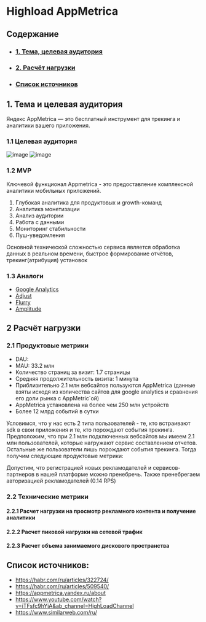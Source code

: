 # Highload AppMetrica
## Содержание
* ### [1. Тема, целевая аудитория](#1)
* ### [2. Расчёт нагрузки](#2)
* ### [ Список источников ](#sources)

## 1. Тема и целевая аудитория <a name="1"></a>

Яндекс AppMetrica — это бесплатный инструмент для трекинга и аналитики вашего приложения.

### 1.1 Целевая аудитория
![image](https://github.com/ambushidozho/Highload_AppMetrica/assets/102957421/16ba3e63-f397-47a5-be7a-d1f8e2e8a5e7)
![image](https://github.com/ambushidozho/Highload_AppMetrica/assets/102957421/9593bfe4-4443-44be-b367-39504e46e00b)

### 1.2 MVP
Ключевой функционал Appmetrica - это предоставление комплексной аналитики мобильных приложений.
1. Глубокая аналитика для продуктовых и growth-команд
2. Аналитика монетизации
3. Анализ аудитории
4. Работа с данными
5. Мониторинг стабильности
6. Пуш-уведомления

Основной технической сложностью сервиса является обработка данных в реальном времени, быстрое формирование отчётов, трекинг(атрибуция) установок

### 1.3 Аналоги
* [Google Analytics](https://marketingplatform.google.com/about/analytics/)
* [Adjust](https://www.adjust.com/)
* [Flurry](https://www.flurry.com/)
* [Amplitude](https://amplitude.com/)

## 2 Расчёт нагрузки <a name="2"></a>

### 2.1 Продуктовые метрики 

* DAU: 
* MAU: 33.2 млн
* Количество страниц за визит: 1.7 страницы
* Средняя продолжительность визита: 1 минута
* Приблизительно 2.1 млн вебсайтов пользуются AppMetrica (данные взяты исходя из количества сайтов для google analytics и сравнения его доли рынка с AppMetric`ой)
* AppMetrica установлена на более чем 250 млн устройств
* Более 12 млрд событий в сутки


Условимся, что у нас есть 2 типа пользователей - те, кто встраивают sdk в свои приложения и те, кто порождают события трекинга. 
Предположим, что при 2.1 млн подключенных вебсайтов мы имеем 2.1 млн пользователей, которые нагружают сервис составлением отчетов. Остальные же пользователи лишь порождают события трекинга.
Тогда получим следующие продуктовые метрики:



Допустим, что регистрацией новых рекламодателей и сервисов-партнеров в нашей платформе можно пренебречь. Также пренебрегаем авторизацией рекламодателей (0.14 RPS)
### 2.2 Технические метрики

#### 2.2.1 Расчет нагрузки на просмотр рекламного контента и получение аналитики


#### 2.2.2 Расчет пиковой нагрузки на сетевой трафик


#### 2.2.3 Расчет объема занимаемого дискового пространства

## Список источников: <a name="sources"></a>
* https://habr.com/ru/articles/322724/
* https://habr.com/ru/articles/509540/
* https://appmetrica.yandex.ru/about
* https://www.youtube.com/watch?v=iTFsfc9hYjA&ab_channel=HighLoadChannel
* https://www.similarweb.com/ru/
